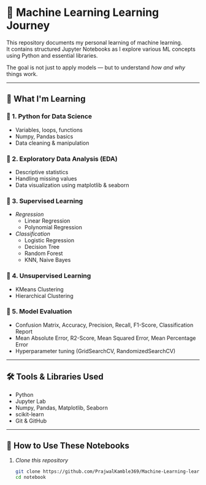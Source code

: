 # 🧠 Machine Learning Learning Journey

This repository documents my personal learning of machine learning.  
It contains structured Jupyter Notebooks as I explore various ML concepts using Python and essential libraries.

The goal is not just to apply models — but to understand *how and why* things work.

---

## 📘 What I'm Learning

### 📌 1. Python for Data Science
- Variables, loops, functions
- Numpy, Pandas basics
- Data cleaning & manipulation

### 📌 2. Exploratory Data Analysis (EDA)
- Descriptive statistics
- Handling missing values
- Data visualization using matplotlib & seaborn

### 📌 3. Supervised Learning
- *Regression*
  - Linear Regression
  - Polynomial Regression
- *Classification*
  - Logistic Regression
  - Decision Tree
  - Random Forest
  - KNN, Naive Bayes

### 📌 4. Unsupervised Learning
- KMeans Clustering
- Hierarchical Clustering

### 📌 5. Model Evaluation
- Confusion Matrix, Accuracy, Precision, Recall, F1-Score, Classification Report
- Mean Absolute Error, R2-Score, Mean Squared Error, Mean Percentage Error
- Hyperparameter tuning (GridSearchCV, RandomizedSearchCV)

---

## 🛠 Tools & Libraries Used

- Python
- Jupyter Lab
- Numpy, Pandas, Matplotlib, Seaborn
- scikit-learn
- Git & GitHub

---

## 🚀 How to Use These Notebooks

1. *Clone this repository*  
   ```bash
   git clone https://github.com/PrajwalKamble369/Machine-Learning-learning-.git
   cd notebook
